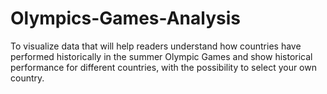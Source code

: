 

# Olympics-Games-Analysis

To visualize data that will help readers understand how countries have performed historically in the summer Olympic Games and show historical performance for different countries, with the possibility to select your own country.
